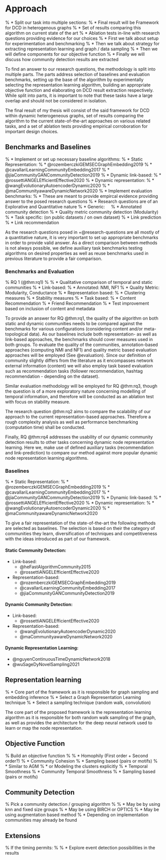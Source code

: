 # Approach

% * Split our task into multiple sections:
%   * Final result will be Framework for DCD in heterogenous graphs
%   * Set of results comparing this algorithm on current state of the art
%   * Ablation tests in-line with research questions providing evidence for our choices
% * First we talk about setup for experimentation and benchmarking
% * Then we talk about strategy for extracting representation learning and graph / data sampling
% * Then we will define components for our objective function
% * Finally we will discuss how community detection results are extracted 

To find an answer to our research questions, the methodology is split into multiple parts. The parts address selection of baselines and evaluation benchmarks, setting up the base of the algorithm by experimentally selecting the representation learning algorithm, building an appropriate objective function and elaborating on DCD result extraction respectively. While split into parts, it is important to note that these tasks have a large overlap and should not be considered in isolation.

The final result of my thesis will consist of the said framework for DCD within dynamic heterogeneous graphs, set of results comparing the algorithm to the current state-of-the-art approaches on various related tasks, and a set of ablation tests providing empirical corroboration for important design choices. 



## Benchmarks and Baselines

% * Implement or set up necessary baseline algorithms:
%   * Static Representation:
%     * @rozemberczkiGEMSECGraphEmbedding2019
%     * @cavallariLearningCommunityEmbedding2017
%     * @jiaCommunityGANCommunityDetection2019
%   * Dynamic link-based:
%     * @rossettiANGELEfficientEffective2020
%   * Dynamic representation:
%     * @wangEvolutionaryAutoencoderDynamic2020
%     * @maCommunityawareDynamicNetwork2020
% * Implement evaluation benchmarks:
%   * These are meant to provide empircal evidence providing answer to the posed research questions
%     * Research questions are of an Explorative and Quantitative nature
%   * Generic:    
%     * Annotated community detection
%     * Quality metric community detection (Modularity)
%   * Task specific: (on public datasets / on own dataset)
%     * Link prediction
%     * Link recommendation

As the research questions posed in +@research-questions are all mostly of a quantitative nature, it is very important to set up appropriate benchmarks in order to provide valid answer. As a direct comparison between methods is not always possible, we define auxiliary task benchmarks testing algorithms on desired properties as well as reuse benchmarks used in previous literature to provide a fair comparison.

### Benchmarks and Evaluation

% RQ 1 (@thm:rq1)
% 
% * Qualitative comparison of temporal and static communities
%   * Link-based:
%     * Annotated: NMI, NF1
%     * Quality Metric: Modularity, Conductance
%   * Representation based:
%     * Clustering measures
%     * Stability measures
%   * Task based:
%     * Content Recommendation
%     * Friend Recommendation
% * Test improvement based on inclusion of content and metadata

To provide an answer for RQ @thm:rq1, the quality of the algorithm on both static and dynamic communities needs to be compared against the benchmarks for various configurations (considering content and/or meta-topological data). As our baselines include both representation- as well as link-based approaches, the benchmarks should cover measures used in both groups. To evaluate the quality of the communities, annotation-based approaches (computing NMI and NF1) and quality metric based evaluation approaches will be employed (See @evaluation). Since our definition of community slightly differs from the literature as it encompasses network external information (content) we will also employ task based evaluation such as recommendation tasks (follower recommendation, hashtag recommendation - depending on the dataset).

Similar evaluation methodology will be employed for RQ @thm:rq3, though the question is of a more exploratory nature concerning modelling of temporal information, and therefore will be conducted as an ablation test with focus on stability measure. 

The research question @thm:rq2 aims to compare the scalability of our approach to the current representation-based approaches. Therefore a rough complexity analysis as well as performance benchmarking (computation time) shall be conducted.

Finally, RQ @thm:rq4 addresses the usability of our dynamic community detection results to other tasks concerning dynamic node representation learning. Here we, make use of defined auxiliary tasks (recommendation and link-prediction) to compare our method against more popular dynamic node representation learning algorithms. 



### Baselines

% * Static Representation:
%   * @rozemberczkiGEMSECGraphEmbedding2019
%   * @cavallariLearningCommunityEmbedding2017
%   * @jiaCommunityGANCommunityDetection2019
% * Dynamic link-based:
%   * @rossettiANGELEfficientEffective2020
% * Dynamic representation:
%   * @wangEvolutionaryAutoencoderDynamic2020
%   * @maCommunityawareDynamicNetwork2020

To give a fair representation of the state-of-the-art the following methods are selected as baselines. The selection is based on their the category of communities they learn, diversification of techniques and competitiveness with the ideas introduced as part of our framework.

#### Static Community Detection:

* Link-based: 
  * @heFastAlgorithmCommunity2015
  * @rossettiANGELEfficientEffective2020
* Representation-based:
  * @rozemberczkiGEMSECGraphEmbedding2019    
  * @cavallariLearningCommunityEmbedding2017
  * @jiaCommunityGANCommunityDetection2019

#### Dynamic Community Detection:

* Link-based:
  * @rossettiANGELEfficientEffective2020
* Representation-based:
  * @wangEvolutionaryAutoencoderDynamic2020
  * @maCommunityawareDynamicNetwork2020

#### Dynamic Representation Learning:

* @nguyenContinuousTimeDynamicNetwork2018
* @wuSageDyNovelSampling2021  
  
  

## Representation learning

% * Core part of the framework as it is responsible for graph sampling and embedding inference
% * Select a Graph Representation Learning technique
% * Select a sampling technique (random walk, convolution)

The core part of the proposed framework is the representation learning algorithm as it is responsible for both random walk sampling of the graph, as well as provides the architecture for the deep neural network used to learn or map the node representation.



## Objective Function

% Build an objective function
% 
% * Homophily (First order + Second order?)
% * Community Cohesion
%   * Sampling based (pairs or motifs)
%   * Similar to AGM
%   * or Modeling the clusters explicitly
% * Temporal Smoothness
% * Community Temporal Smoothness
%   * Sampling based (pairs or motifs)



## Community Detection

% Pick a community detection / grouping algorithm
% 
% * May be by using knn and fixed size groups
% * May be using BIRCH or OPTICS
% * May be using augmentation based method
% * Depending on implementation communities may already be found



## Extensions

% If the timing permits:
% 
% * Explore event detection possibilities in the results
